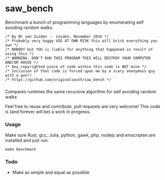 # saw_bench
Benchmark a bunch of programming languages by enumerating self avoiding random walks.

```
/* By BC van Zuiden -- Leiden, November 2016 */
/* Probably very buggy USE AT OWN RISK this will brick everything you own */
/* NOBODY but YOU is liable for anything that happened in result of using this */
/* WARNING: DON'T RUN THIS PROGRAM THIS WILL DESTROY YOUR COMPUTER AND/OR HOUSE */
/* Any copyrighted piece of code within this code is NOT mine */
/* Inclusion of that code is forced upon me by a scary anonymous guy with a gun*/
/* https://github.com/originalsouth/saw_bench */
```

###
Compares runtimes the same recursive algorithm for self avoiding random walks 

Feel free to reuse and contribute, pull requests are very welcome!
This code is (and forever will be) a work in progress.

### Usage
Make sure Rust, gcc, Julia, python, gawk, php, nodejs and emscripten are installed and just run:
```
make benchmark
```

### Todo
* Make as simple and equal as possible
